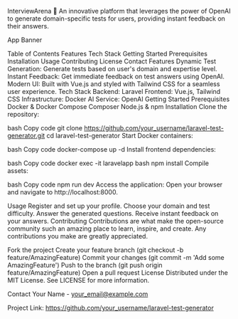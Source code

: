 InterviewArena 🚀
An innovative platform that leverages the power of OpenAI to generate domain-specific tests for users, providing instant feedback on their answers.

App Banner <!-- You can replace this with an actual image link -->

Table of Contents
Features
Tech Stack
Getting Started
Prerequisites
Installation
Usage
Contributing
License
Contact
Features
Dynamic Test Generation: Generate tests based on user's domain and expertise level.
Instant Feedback: Get immediate feedback on test answers using OpenAI.
Modern UI: Built with Vue.js and styled with Tailwind CSS for a seamless user experience.
Tech Stack
Backend: Laravel
Frontend: Vue.js, Tailwind CSS
Infrastructure: Docker
AI Service: OpenAI
Getting Started
Prerequisites
Docker & Docker Compose
Composer
Node.js & npm
Installation
Clone the repository:

bash
Copy code
git clone https://github.com/your_username/laravel-test-generator.git
cd laravel-test-generator
Start Docker containers:

bash
Copy code
docker-compose up -d
Install frontend dependencies:

bash
Copy code
docker exec -it laravelapp bash
npm install
Compile assets:

bash
Copy code
npm run dev
Access the application: Open your browser and navigate to http://localhost:8000.

Usage
Register and set up your profile.
Choose your domain and test difficulty.
Answer the generated questions.
Receive instant feedback on your answers.
Contributing
Contributions are what make the open-source community such an amazing place to learn, inspire, and create. Any contributions you make are greatly appreciated.

Fork the project
Create your feature branch (git checkout -b feature/AmazingFeature)
Commit your changes (git commit -m 'Add some AmazingFeature')
Push to the branch (git push origin feature/AmazingFeature)
Open a pull request
License
Distributed under the MIT License. See LICENSE for more information.

Contact
Your Name - your_email@example.com

Project Link: https://github.com/your_username/laravel-test-generator

